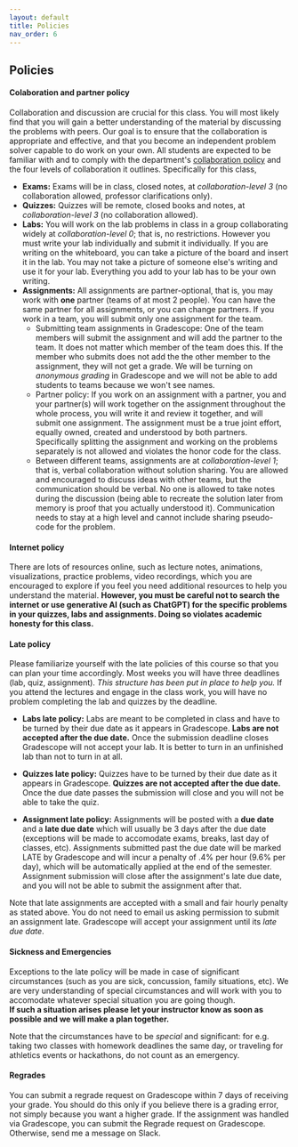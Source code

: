 ```yaml
---
layout: default 
title: Policies 
nav_order: 6
---
```



## Policies 

#### Colaboration and partner policy

Collaboration and discussion are crucial for this class. You will most likely find that you will gain a better
understanding of the material by discussing the problems with peers. Our goal is to ensure that the collaboration is appropriate and
effective, and that you become an independent problem solver capable to do work on your own. 
All students are expected to be familiar with and to comply with the department's [collaboration policy](https://turing.bowdoin.edu/dept/collab.php) and the four levels of collaboration it outlines. Specifically for this class,

  * **Exams:** Exams will be in class, closed notes, at *collaboration-level 3* (no collaboration  allowed, professor clarifications only). 
  * **Quizzes:** Quizzes will be remote, closed books and notes, at *collaboration-level 3* (no collaboration  allowed). 
  * **Labs:** You will work on the lab problems in class in a group collaborating widely at *collaboration-level 0*; that is, no restrictions. However you must write your lab individually and submit it individually. If you are writing on the whiteboard, you can take a picture of the board and insert it in the lab. You may not take a picture of someone else's writing and use it for your lab. Everything you add to your lab has to be your own writing. 
  * **Assignments:**   All assignments are partner-optional, that is, you may work with **one** partner (teams of at most 2 people). You can have the same partner for all assignments, or you can change partners.  If you work in a team, you will submit only one assignment for the team.
     * Submitting team assignments in Gradescope:   One of the team members will submit the assignment and will add the partner to the team. It does not matter which member of the team  does this. If the member who submits does not add the the other member to the assignment, they will not get a grade.  We will be turning on _anonymous grading_ in Gradescope and we will not be able to add students to teams because we won't see names. 
      * Partner policy: If you work on an assignment with a partner, you and your partner(s) will work together on the assignment throughout the whole process, you will write it and review it together, and will submit one assignment. The assignment must be a true joint effort, equally owned, created and understood by both partners. Specifically splitting the assignment and working on the problems separately is not allowed and violates the honor code for the class. 
     * Between different teams, assignments are at *collaboration-level 1*; that is, verbal collaboration without solution sharing. You are
      allowed and encouraged to discuss ideas with other teams, but the communication should be verbal. No one is
      allowed to take notes during the discussion (being able to recreate the solution later from memory is proof that you
      actually understood it). Communication needs to stay at a high level and cannot include sharing pseudo-code for the problem.

#### Internet policy

There are lots of resources online, such as lecture notes, animations, visualizations, practice problems, video recordings, which you are encouraged to explore if you feel you need additional resources to help you understand the material. __However, you must be careful not to search the internet or use generative AI (such as ChatGPT) for the specific problems in your quizzes, labs and assignments.  Doing so violates academic honesty for this class.__





#### Late policy 

Please familiarize yourself with the late policies of this course so that you can plan your time accordingly. Most weeks you will have three deadlines (lab, quiz, assignment). _This structure has been put in place to help you._ If you attend the lectures and engage in the class work, you will have no problem completing the lab and quizzes by the deadline. 


* __Labs late policy:__ Labs are meant to be completed in class and have to be turned by their due date as it appears in Gradescope. __Labs are not accepted after the due date.__ Once the submission deadline closes Gradescope will not accept your lab.  It is better to turn in an unfinished lab than not to turn in at all. 


* __Quizzes late policy:__ Quizzes have to be turned by their due date as it appears in Gradescope. __Quizzes are not accepted after the due date.__  Once the due date passes the submission will close and you will not be able to take the quiz. 


* __Assignment late policy:__ Assignments will be posted with a **due date** and a **late due date** which will usually be 3 days after the due date (exceptions will be made to accomodate exams, breaks, last day of classes, etc).  Assignments submitted past the  due date will be marked LATE by Gradescope and will incur a penalty of .4% per hour (9.6% per day), which will be automatically applied at the end of the semester. Assignment submission will close after the assignment's late due date, and you will not be able to submit the assignment after that.  

Note that late assignments are accepted with a small and fair hourly penalty as stated above. You do not need to email us asking  permission to submit an assignment late. Gradescope will accept your assignment until its  _late due date_. 


<!---
Most topics build directly on prior topics, so it is critical not to fall behind!

#### Flex days 
#To provide some flexibility  you are allotted __three flex days__ for
#the semester, each of which may be used to submit an assignment or a
#quiz up to 24 hours late (up to 72 hours late if all three flex days
#are applied all at once). For a team assignment, applying a flex day
#uses a flex day from each group member’s allotment. If you want to use
#a Flex day please message me on Slack clearly stating which flex days
#you want use and for which assignment/quiz (for e.g. "I would like to
#use 1st flex day for assignment 4").  

#Since Canvas does not implement Flex days at the moment, at the end of
#the semester I will go through your assignments and quizzes and I will
#waive three late penalties (corresponding to three flex days).
--->


#### Sickness and Emergencies

Exceptions to the late policy will be made in case of significant circumstances (such as you are sick, concussion, family situations, etc). 
We are very understanding of special circumstances and will work with you to accomodate whatever special situation you are going though.  
__If such a situation arises please let your instructor know as soon as possible and we will make a plan together.__

Note that the circumstances have to be _special_ and significant:  for e.g. taking two classes with homework deadlines the same day, or traveling for athletics events or hackathons, do not count as an emergency.   


#### Regrades

You can submit a regrade request on Gradescope within 7 days of receiving your
grade. You should do this only if you believe there is a grading error, not simply because you want a higher grade.  If the assignment
was handled via Gradescope, you can submit the Regrade request on Gradescope. Otherwise, send me a message on Slack.


